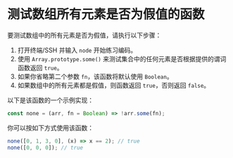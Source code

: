 # 测试数组所有元素是否为假值的函数

要测试数组中的所有元素是否为假值，请执行以下步骤：

1. 打开终端/SSH 并输入 `node` 开始练习编码。
2. 使用 `Array.prototype.some()` 来测试集合中的任何元素是否根据提供的谓词函数返回 `true`。
3. 如果你省略第二个参数 `fn`，该函数将默认使用 `Boolean`。
4. 如果数组中的所有元素都是假值，则函数返回 `true`，否则返回 `false`。

以下是该函数的一个示例实现：

```js
const none = (arr, fn = Boolean) => !arr.some(fn);
```

你可以按如下方式使用该函数：

```js
none([0, 1, 3, 0], (x) => x == 2); // true
none([0, 0, 0]); // true
```
